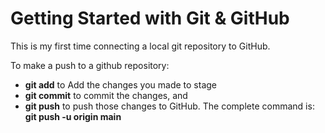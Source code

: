 # Getting Started with Git & GitHub

This is my first time connecting a local git repository to GitHub.

To make a push to a github repository:
- **git add** to Add the changes you made to stage 
- **git commit** to commit the changes, and
- **git push** to push those changes to GitHub. The complete command is: **git push -u origin main**